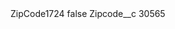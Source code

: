 <?xml version="1.0" encoding="UTF-8"?>
<CustomMetadata xmlns="http://soap.sforce.com/2006/04/metadata" xmlns:xsi="http://www.w3.org/2001/XMLSchema-instance" xmlns:xsd="http://www.w3.org/2001/XMLSchema">
    <label>ZipCode1724</label>
    <protected>false</protected>
    <values>
        <field>Zipcode__c</field>
        <value xsi:type="xsd:string">30565</value>
    </values>
</CustomMetadata>
